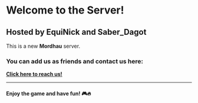 # Welcome to the Server!  
## Hosted by **EquiNick** and **Saber_Dagot**  

This is a new **Mordhau** server.  

### You can add us as friends and contact us here:  
[**Click here to reach us!**](https://your-link-here.com)  

---

#### **Enjoy the game and have fun!** 🎮🔥  
